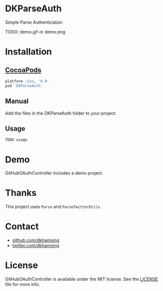# DKParseAuth

Simple Parse Authentication

TODO: demo.gif or demo.png

# Installation

## [CocoaPods](https://cocoapods.org/)

``` ruby
platform :ios, '8.0'
pod 'DKParseAuth'
```

## Manual

Add the files in the DKParseAuth folder to your project.

## Usage

```
TODO usage
```

# Demo

GitHubOAuthController includes a demo project.

# Thanks

This project uses `Parse` and `ParseTwitterUtils`.

# Contact

- [github.com/dkhamsing](https://github.com/dkhamsing)
- [twitter.com/dkhamsing](https://twitter.com/dkhamsing)

# License

GitHubOAuthController is available under the MIT license. See the [LICENSE](LICENSE) file for more info.
